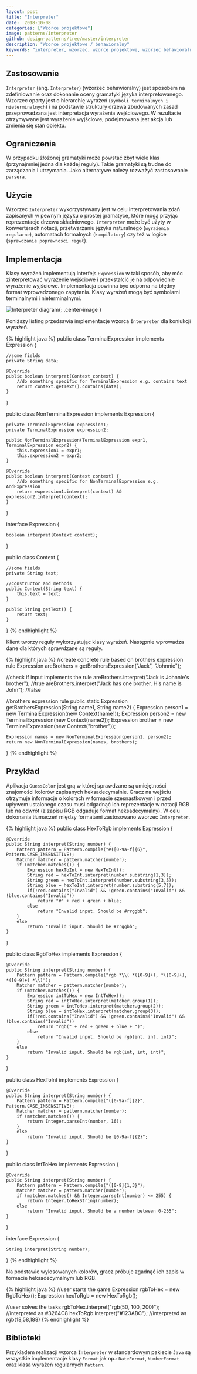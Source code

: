 ```yaml
---
layout: post
title: "Interpreter"
date:  2018-10-08
categories: ["Wzorce projektowe"]
image: patterns/interpreter
github: design-patterns/tree/master/interpreter
description: "Wzorce projektowe / behawioralny"
keywords: "interpreter, wzorzec, wzorce projektowe, wzorzec behawioralny, design patterns, android, java, programowanie, programming"
---
```


## Zastosowanie
`Interpreter` (ang. `Interpreter`) (wzorzec behawioralny) jest sposobem na zdefiniowanie oraz dokonanie oceny gramatyki języka interpretowanego. Wzorzec oparty jest o hierarchię wyrażeń (`symboli terminalnych i nieterminalnych`) i na podstawie struktury drzewa zbudowanych zasad przeprowadzana jest interpretacja wyrażenia wejściowego. W rezultacie otrzymywane jest wyrażenie wyjściowe, podejmowana jest akcja lub zmienia się stan obiektu.

## Ograniczenia
W przypadku żłożonej gramatyki może powstać zbyt wiele klas (przynajmniej jedna dla każdej reguły). Takie gramatyki są trudne do zarządzania i utrzymania. Jako alternatywe należy rozważyć zastosowanie `parsera`.

## Użycie
Wzorzec `Interpreter` wykorzystywany jest w celu interpretowania zdań zapisanych w pewnym języku o prostej gramatyce, które mogą przyjąc reprezentacje drzewa składniowego. `Interpreter` może być użyty w konwerterach notacji, przetwarzaniu języka naturalnego (`wyrażenia regularne`), automatach formalnych (`kompilatory`) czy też w logice (`sprawdzanie poprawności reguł`).

## Implementacja
Klasy wyrażeń implementują interfejs `Expression` w taki sposób, aby móc zinterpretować wyrażenie wejściowe i przekstałcić je na odpowiednie wyrażenie wyjściowe. Implementacja powinna być odporna na błędny format wprowadzonego zapytania. Klasy wyrażeń mogą być symbolami terminalnymi i nieterminalnymi.

![Interpreter diagram](/assets/img/diagrams/patterns/interpreter.svg){: .center-image }

Poniższy listing przedsawia implementacje wzorca `Interpreter` dla koniukcji wyrażeń.

{% highlight java %}
public class TerminalExpression implements Expression {
	
    //some fields
    private String data;

    @Override
    public boolean interpret(Context context) {
        //do something specific for TerminalExpression e.g. contains text
        return context.getText().contains(data);
    }
}

public class NonTerminalExpression implements Expression {
	
    private TerminalExpression expression1;
    private TerminalExpression expression2;

    public NonTerminalExpression(TerminalExpression expr1, TerminalExpression expr2) {
        this.expression1 = expr1;
        this.expression2 = expr2;
    }

    @Override
    public boolean interpret(Context context) {
        //do something specific for NonTerminalExpression e.g. AndExpression
        return expression1.interpret(context) && expression2.interpret(context);
    }
}

interface Expression {
	
    boolean interpret(Context context);
}

public class Context {
	
    //some fields
    private String text;

    //constructor and methods
    public Context(String text) {
        this.text = text;
    }

    public String getText() {
        return text;
    }
}
{% endhighlight %}

Klient tworzy reguły wykorzystując klasy wyrażeń. Następnie wprowadza dane dla których sprawdzane są reguły.

{% highlight java %}
//create concrete rule based on brothers expression rule
Expression areBrothers = getBrothersExpression("Jack", "Johnnie");

//check if input implements the rule
areBrothers.interpret("Jack is Johnnie's brother"); //true
areBrothers.interpret("Jack has one brother. His name is John"); //false

//brothers expression rule
public static Expression getBrothersExpression(String name1, String name2) {
    Expression person1 = new TerminalExpression(new Context(name1));
    Expression person2 = new TerminalExpression(new Context(name2));
    Expression brother = new TerminalExpression(new Context("brother"));

    Expression names = new NonTerminalExpression(person1, person2);
    return new NonTerminalExpression(names, brothers);
}
{% endhighlight %}

## Przykład
Aplikacja `GuessColor` jest grą w której sprawdzane są umiejętności znajomości kolorów zapisanych heksadecymalnie. Gracz na wejściu otrzymuje informacje o kolorach w formacie szesnastkowym i przed upływem ustalonego czasu musi odgadnąć ich reprezentacje w notacji RGB lub na odwrót (z zapisu RGB odgaduje format heksadecymalny). W celu dokonania tłumaczeń między formatami zastosowano wzorzec `Interpreter`. 

{% highlight java %}
public class HexToRgb implements Expression {

    @Override
    public String interpret(String number) {
        Pattern pattern = Pattern.compile("#([0-9a-f]{6}", Pattern.CASE_INSENSITIVE);
        Matcher matcher = pattern.matcher(number);
        if (matcher.matches()) {
            Expression hexToInt = new HexToInt();
            String red = hexToInt.interpret(number.substring(1,3));
            String green = hexToInt.interpret(number.substring(3,5));
            String blue = hexToInt.interpret(number.substring(5,7));
            if(!red.contains("Invalid") && !green.contains("Invalid") && !blue.contains("Invalid"))
                return "#" + red + green + blue;
            else
                return "Invalid input. Should be #rrggbb";
        }
        else
            return "Invalid input. Should be #rrggbb";
    }
}

public class RgbToHex implements Expression {

    @Override
    public String interpret(String number) {
        Pattern pattern = Pattern.compile("rgb *\\( *([0-9]+), *([0-9]+), *([0-9]+) *\\)");
        Matcher matcher = pattern.matcher(number);
        if (matcher.matches()) {
            Expression intToHex = new IntToHex();
            String red = intToHex.interpret(matcher.group(1));
            String green = intToHex.interpret(matcher.group(2));
            String blue = intToHex.interpret(matcher.group(3));
            if(!red.contains("Invalid") && !green.contains("Invalid") && !blue.contains("Invalid"))
                return "rgb(" + red + green + blue + ")";
            else
                return "Invalid input. Should be rgb(int, int, int)";
        }
        else
            return "Invalid input. Should be rgb(int, int, int)";
    }
}

public class HexToInt implements Expression {

    @Override
    public String interpret(String number) {
        Pattern pattern = Pattern.compile("([0-9a-f]{2}", Pattern.CASE_INSENSITIVE);
        Matcher matcher = pattern.matcher(number);
        if (matcher.matches()) {
            return Integer.parseInt(number, 16);
        }
        else
            return "Invalid input. Should be [0-9a-f]{2}";
    }
}

public class IntToHex implements Expression {

    @Override
    public String interpret(String number) {
        Pattern pattern = Pattern.compile("([0-9]{1,3}");
        Matcher matcher = pattern.matcher(number);
        if (matcher.matches() && Integer.parseInt(number) <= 255) {
            return Integer.toHexString(number);
        else
            return "Invalid input. Should be a number between 0-255";
    }
}

interface Expression {
	
    String interpret(String number);
}
{% endhighlight %}

Na podstawie wylosowanych kolorów, gracz próbuje zgadnąć ich zapis w formacie heksadecymalnym lub RGB.

{% highlight java %}
//user starts the game
Expression rgbToHex = new RgbToHex();
Expression hexToRgb = new HexToRgb();

//user solves the tasks
rgbToHex.interpret("rgb(50, 100, 200)"); //interpreted as #3264C8
hexToRgb.interpret("#123ABC"); //interpreted as rgb(18,58,188)
{% endhighlight %}

## Biblioteki
Przykładem realizacji wzorca `Interpreter` w standardowym pakiecie `Java` są wszystkie implementacje klasy `Format` jak np.: `DateFormat`, `NumberFormat` oraz klasa wyrażeń regularnych `Pattern`.